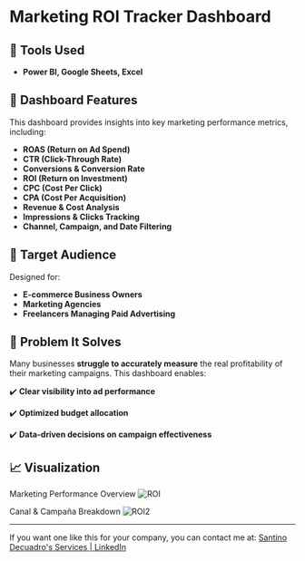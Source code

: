# **Marketing ROI Tracker Dashboard**

## **🧠 Tools Used**

- **Power BI, Google Sheets, Excel**

## **📁 Dashboard Features**

This dashboard provides insights into key marketing performance metrics, including:

- **ROAS (Return on Ad Spend)**
- **CTR (Click-Through Rate)**
- **Conversions & Conversion Rate**
- **ROI (Return on Investment)**
- **CPC (Cost Per Click)**
- **CPA (Cost Per Acquisition)**
- **Revenue & Cost Analysis**
- **Impressions & Clicks Tracking**
- **Channel, Campaign, and Date Filtering**

## **🎯 Target Audience**

Designed for:

- **E-commerce Business Owners**
- **Marketing Agencies**
- **Freelancers Managing Paid Advertising**

## **🚀 Problem It Solves**

Many businesses **struggle to accurately measure** the real profitability of their marketing campaigns. This dashboard enables:

✔️ **Clear visibility into ad performance**

✔️ **Optimized budget allocation**

✔️ **Data-driven decisions on campaign effectiveness**

## **📈 Visualization**

Marketing Performance Overview
![ROI](https://github.com/user-attachments/assets/ae547c39-a491-48b8-925d-d3639cfa70c4)

Canal & Campaña Breakdown
![ROI2](https://github.com/user-attachments/assets/c6d6c6b5-0ded-48e9-80b2-745182312712)

---

If you want one like this for your company, you can contact me at: [Santino Decuadro's Services | LinkedIn](https://www.linkedin.com/services/page/99447a338370682409/)
